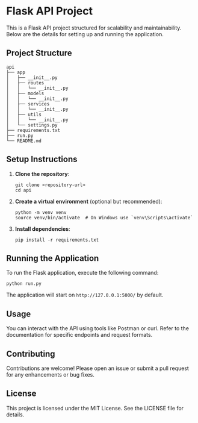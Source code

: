 # Flask API Project

This is a Flask API project structured for scalability and maintainability. Below are the details for setting up and running the application.

## Project Structure

```
api
├── app
│   ├── __init__.py
│   ├── routes
│   │   └── __init__.py
│   ├── models
│   │   └── __init__.py
│   ├── services
│   │   └── __init__.py
│   ├── utils
│   │   └── __init__.py
│   └── settings.py
├── requirements.txt
├── run.py
└── README.md
```

## Setup Instructions

1. **Clone the repository**:
   ```
   git clone <repository-url>
   cd api
   ```

2. **Create a virtual environment** (optional but recommended):
   ```
   python -m venv venv
   source venv/bin/activate  # On Windows use `venv\Scripts\activate`
   ```

3. **Install dependencies**:
   ```
   pip install -r requirements.txt
   ```

## Running the Application

To run the Flask application, execute the following command:

```
python run.py
```

The application will start on `http://127.0.0.1:5000/` by default.

## Usage

You can interact with the API using tools like Postman or curl. Refer to the documentation for specific endpoints and request formats.

## Contributing

Contributions are welcome! Please open an issue or submit a pull request for any enhancements or bug fixes.

## License

This project is licensed under the MIT License. See the LICENSE file for details.